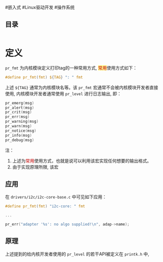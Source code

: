 #嵌入式 #Linux驱动开发 #操作系统 

## 目录

```toc

```

# 定义

`pr_fmt` 为内核模块定义打印tag的一种常用方式, <span style="background:#fff88f"><font color="#c00000">常用</font></span>使用方式如下：

```C
#define pr_fmt(fmt) ${TAG} ": " fmt
```

上述 `${TAG}` 通常为内核模块名等。该 `pr_fmt` 宏通常不会被内核模块开发者直接使用, 内核模块开发者通常使用 `pr_level` 进行日志输出, 即：

```C
pr_emerg(msg)
pr_alert(msg)
pr_crit(msg)
pr_err(msg)
pr_warning(msg)
pr_warn(msg)
pr_notice(msg)
pr_info(msg)
pr_debug(msg)
```

注：
1. 上述为<font color="#c00000">常用</font>使用方式，也就是说可以利用该宏实现任何想要的输出格式。
2. 由于实现原理所限, 该宏

## 应用

在 `drivers/i2c/i2c-core-base.c` 中可见如下应用：

```C
#define pr_fmt(fmt) "i2c-core: " fmt

...

pr_err("adapter '%s': no algo supplied!\n", adap->name);
```

## 原理

上述提到的给内核开发者使用的 `pr_level` 的若干API被定义在 `printk.h` 中, 


